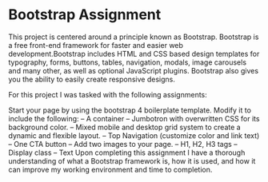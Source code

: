 # Bootstrap Assignment

This project is centered around a principle known as Bootstrap. Bootstrap is a free front-end framework for faster and easier web development.Bootstrap includes HTML and CSS based design templates for typography, forms, buttons, tables, navigation, modals, image carousels and many other, as well as optional JavaScript plugins. Bootstrap also gives you the ability to easily create responsive designs.

For this project I was tasked with the following assignments:

Start your page by using the bootstrap 4 boilerplate template.
Modify it to include the following: – A container – Jumbotron with overwritten CSS for its background color. – Mixed mobile and desktop grid system to create a dynamic and flexible layout. – Top Navigation (customize color and link text) – One CTA button – Add two images to your page. – H1, H2, H3 tags – Display class – Text
Upon completing this assignment I have a thorough understanding of what a Bootstrap framework is, how it is used, and how it can improve my working environment and time to completion.
